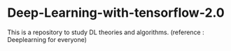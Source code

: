 # Deep-Learning-with-tensorflow-2.0
This is a repository to study DL theories and algorithms.
(reference : Deeplearning for everyone)

